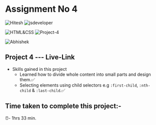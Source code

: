 # Assignment No 4

![Hitesh](https://img.shields.io/badge/Hitesh%20Choudhary-Ineuron-yellowgreen) ![jsdeveloper](https://img.shields.io/badge/JS--Fullstack-Developer-green)



![HTML&CSS](https://img.shields.io/badge/HTML-CSS-blue) ![Project-4](https://img.shields.io/badge/Live--class-Project--4-green)

![Abhishek](https://img.shields.io/badge/Abhsiehk%20Patil-BCA%202%20year-orange)

## Project 4 --- Live-Link

- Skills gained in this project
  - Learned how to divide whole content into small parts and design them.✅
  - Selecting elements using child selectors e.g `:first-child`, `:nth-child` & `:last-child`.✅
  
## Time taken to complete this project:-
⏰- 1hrs 33 min.
